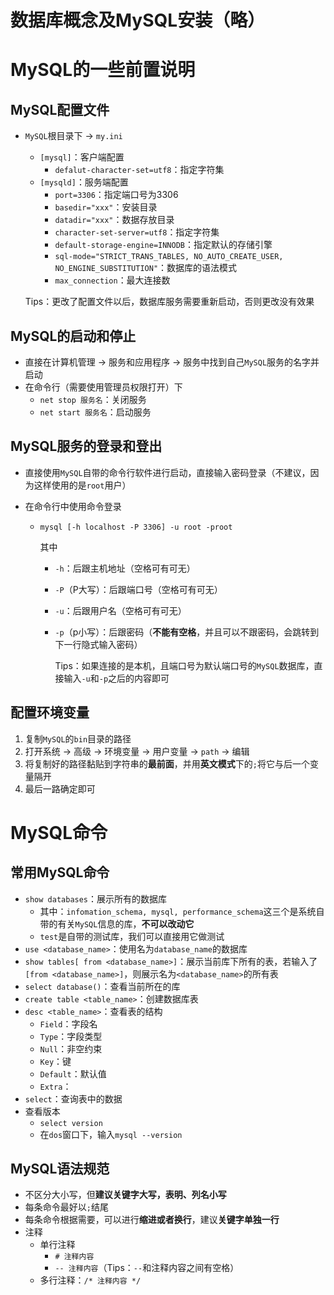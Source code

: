 # 数据库概念及MySQL安装（略）

# MySQL的一些前置说明

## MySQL配置文件

- `MySQL`根目录下 -> `my.ini`

  - `[mysql]`：客户端配置
    - `defalut-character-set=utf8`：指定字符集
  - `[mysqld]`：服务端配置
    - `port=3306`：指定端口号为3306
    - `basedir="xxx"`：安装目录
    - `datadir="xxx"`：数据存放目录
    - `character-set-server=utf8`：指定字符集
    - `default-storage-engine=INNODB`：指定默认的存储引擎
    - `sql-mode="STRICT_TRANS_TABLES, NO_AUTO_CREATE_USER, NO_ENGINE_SUBSTITUTION"`：数据库的语法模式
    - `max_connection`：最大连接数

  Tips：更改了配置文件以后，数据库服务需要重新启动，否则更改没有效果

## MySQL的启动和停止

- 直接在计算机管理 -> 服务和应用程序 -> 服务中找到自己`MySQL`服务的名字并启动
- 在命令行（需要使用管理员权限打开）下
  - `net stop 服务名`：关闭服务
  - `net start 服务名`：启动服务

## MySQL服务的登录和登出

- 直接使用`MySQL`自带的命令行软件进行启动，直接输入密码登录（不建议，因为这样使用的是`root`用户）

- 在命令行中使用命令登录

  - `mysql [-h localhost -P 3306] -u root -proot`

    其中

    - `-h`：后跟主机地址（空格可有可无）

    - `-P`（P大写）：后跟端口号（空格可有可无）

    - `-u`：后跟用户名（空格可有可无）

    - `-p`（p小写）：后跟密码（**不能有空格**，并且可以不跟密码，会跳转到下一行隐式输入密码）

      Tips：如果连接的是本机，且端口号为默认端口号的`MySQL`数据库，直接输入`-u`和`-p`之后的内容即可

## 配置环境变量

1. 复制`MySQL`的`bin`目录的路径
2. 打开系统 -> 高级 -> 环境变量 -> 用户变量 -> `path` -> 编辑
3. 将复制好的路径黏贴到字符串的**最前面**，并用**英文模式**下的`;`将它与后一个变量隔开
4. 最后一路确定即可

# MySQL命令

## 常用MySQL命令

- `show databases`：展示所有的数据库
  - 其中：`infomation_schema, mysql, performance_schema`这三个是系统自带的有关`MySQL`信息的库，**不可以改动它**
  - `test`是自带的测试库，我们可以直接用它做测试
- `use <database_name>`：使用名为`database_name`的数据库
- `show tables[ from <database_name>]`：展示当前库下所有的表，若输入了`[from <database_name>]`，则展示名为`<database_name>`的所有表
- `select database()`：查看当前所在的库
- `create table <table_name>`：创建数据库表
- `desc <table_name>`：查看表的结构
  - `Field`：字段名
  - `Type`：字段类型
  - `Null`：非空约束
  - `Key`：键
  - `Default`：默认值
  - `Extra`：
- `select`：查询表中的数据
- 查看版本
  - `select version`
  - 在`dos`窗口下，输入`mysql --version`

## MySQL语法规范

- 不区分大小写，但**建议关键字大写，表明、列名小写**
- 每条命令最好以`;`结尾
- 每条命令根据需要，可以进行**缩进或者换行**，建议**关键字单独一行**
- 注释
  - 单行注释
    - `# 注释内容`
    - `-- 注释内容`（Tips：`--`和注释内容之间有空格）
  - 多行注释：`/* 注释内容 */`

